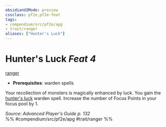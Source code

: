 ```yaml
---
obsidianUIMode: preview
cssclass: pf2e,pf2e-feat
tags:
- compendium/src/pf2e/apg
- trait/ranger
aliases: ["Hunter's Luck"]
---
```

# Hunter's Luck  *Feat 4*  
[ranger](Reference/Rules/Traits/ranger.md "Ranger Class Trait")  

- **Prerequisites**: warden spells

Your recollection of monsters is magically enhanced by luck. You gain the [hunter's luck](Reference/Compendium/Spells/hunters-luck-apg.md) warden spell. Increase the number of Focus Points in your focus pool by 1.

*Source: Advanced Player's Guide p. 132*  
%% #compendium/src/pf2e/apg #trait/ranger %%